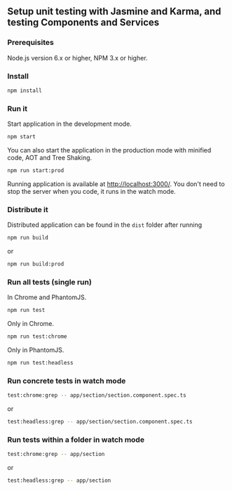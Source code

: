 ## Setup unit testing with Jasmine and Karma, and testing Components and Services

### Prerequisites

Node.js version 6.x or higher, NPM 3.x or higher.

### Install

```sh
npm install
```

### Run it

Start application in the development mode.

```sh
npm start
```

You can also start the application in the production mode with minified code, AOT and Tree Shaking.

```sh
npm run start:prod
```

Running application is available at [http://localhost:3000/](http://localhost:3000/). You don't need to stop the server when you code, it runs in the watch mode.

### Distribute it

Distributed application can be found in the `dist` folder after running

```sh
npm run build
```

or

```sh
npm run build:prod
```

### Run all tests (single run)

In Chrome and PhantomJS.

```sh
npm run test
```

Only in Chrome.

```sh
npm run test:chrome
```

Only in PhantomJS.

```sh
npm run test:headless
```

### Run concrete tests in watch mode

```sh
test:chrome:grep -- app/section/section.component.spec.ts
```

or

```sh
test:headless:grep -- app/section/section.component.spec.ts
```

### Run tests within a folder in watch mode

```sh
test:chrome:grep -- app/section
```

or

```sh
test:headless:grep -- app/section
```